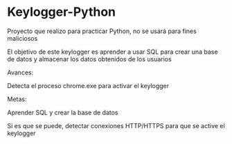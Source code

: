 # Keylogger-Python
Proyecto que realizo para practicar Python, no se usará para fines maliciosos

El objetivo de este keylogger es aprender a usar SQL para crear una base de datos y almacenar los datos obtenidos de los usuarios

Avances:

Detecta el proceso chrome.exe para activar el keylogger

Metas:

Aprender SQL y crear la base de datos

Si es que se puede, detectar conexiones HTTP/HTTPS para que se active el keylogger
